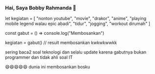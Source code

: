 ### Hai, Saya Bobby Rahmanda 👋

let kegiatan = [ "nonton youtube", "movie", "drakor", "anime", "playing mobile legend walau epic abadi", "tidur", "jogging", "workout dirumah" ]

const gabut = () => console.log("Membosankan")

kegiatan = gabut() // result membosankan kwkwkwwkk

sering baca2 soal teknologi dan selalu update karena gabutnya
bukan programmer dan tidak ahli soal IT 

 :smile::smile::smile::smile::smile: dunia ini membosankan bosku


<!-- A little bit about me:
* A [Vue.js](https://vuejs.org/) guy
* Do [Go](https://golang.org/) and [Typescript](https://www.typescriptlang.org/) for backend
* Likes [Julia](https://julialang.org/) because it's fun -->




<!--
**bobbyrahmanda13/bobbyrahmanda13** is a ✨ _special_ ✨ repository because its `README.md` (this file) appears on your GitHub profile.

Here are some ideas to get you started:

- 🔭 I’m currently working on ...
- 🌱 I’m currently learning ...
- 👯 I’m looking to collaborate on ...
- 🤔 I’m looking for help with ...
- 💬 Ask me about ...
- 📫 How to reach me: ...
- 😄 Pronouns: ...
- ⚡ Fun fact: ...
-->
